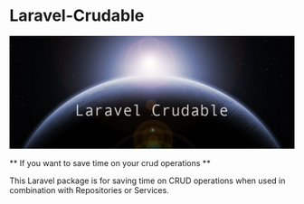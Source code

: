 # Laravel-Crudable


![Laravel Crudable](img/laravel-crudable.png)

** If you want to save time on your crud operations **

This Laravel package is for saving time on CRUD operations when used in 
combination with Repositories or Services.
